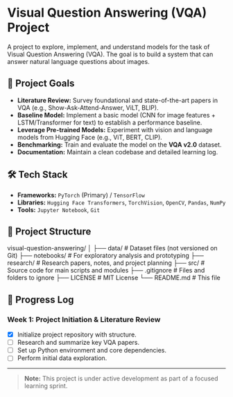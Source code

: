 # Visual Question Answering (VQA) Project

A project to explore, implement, and understand models for the task of Visual Question Answering (VQA). The goal is to build a system that can answer natural language questions about images.

## 🎯 Project Goals

- **Literature Review:** Survey foundational and state-of-the-art papers in VQA (e.g., Show-Ask-Attend-Answer, ViLT, BLIP).
- **Baseline Model:** Implement a basic model (CNN for image features + LSTM/Transformer for text) to establish a performance baseline.
- **Leverage Pre-trained Models:** Experiment with vision and language models from Hugging Face (e.g., ViT, BERT, CLIP).
- **Benchmarking:** Train and evaluate the model on the **VQA v2.0** dataset.
- **Documentation:** Maintain a clean codebase and detailed learning log.

## 🛠️ Tech Stack

- **Frameworks:** `PyTorch` (Primary) / `TensorFlow`
- **Libraries:** `Hugging Face Transformers`, `TorchVision`, `OpenCV`, `Pandas`, `NumPy`
- **Tools:** `Jupyter Notebook`, `Git`

## 📂 Project Structure
visual-question-answering/
│
├── data/ # Dataset files (not versioned on Git)
├── notebooks/ # For exploratory analysis and prototyping
├── research/ # Research papers, notes, and project planning
├── src/ # Source code for main scripts and modules
├── .gitignore # Files and folders to ignore
├── LICENSE # MIT License
└── README.md # This file


## 📅 Progress Log

### Week 1: Project Initiation & Literature Review
- [x] Initialize project repository with structure.
- [ ] Research and summarize key VQA papers.
- [ ] Set up Python environment and core dependencies.
- [ ] Perform initial data exploration.

---

> **Note:** This project is under active development as part of a focused learning sprint.
